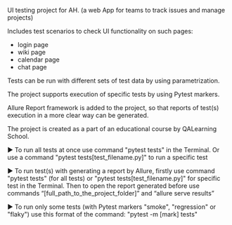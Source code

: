 UI testing project for AH. (a web App for teams to track issues and manage projects)

Includes test scenarios to check UI functionality on such pages: 

- login page
- wiki page
- calendar page
- chat page

Tests can be run with different sets of test data by using parametrization. 

The project supports execution of specific tests by using Pytest markers. 

Allure Report framework is added to the project, so that reports of test(s) execution in a more clear way can be generated.

The project is created as a part of an educational course by QALearning School.

▶️ To run all tests at once use command "pytest tests" in the Terminal. Or use a command "pytest tests\[test_filename.py]" to run a specific test

▶️ To run test(s) with generating a report by Allure, firstly use command "pytest tests" (for all tests) or "pytest tests\[test_filename.py]" for specific test in the Terminal. Then to open the report generated before use commands “[full_path_to_the_project_folder]” and “allure serve results”

▶️ To run only some tests (with Pytest markers "smoke", "regression" or "flaky") use this format of the command: "pytest -m [mark] tests"
